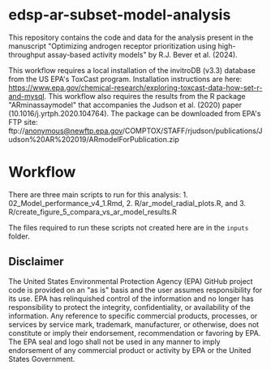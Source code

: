 # edsp-ar-subset-model-analysis
This repository contains the code and data for the analysis present in the manuscript "Optimizing androgen receptor prioritization using high-throughput assay-based activity models" by R.J. Bever et al. (2024). 

This workflow requires a local installation of the invitroDB (v3.3) database from the US EPA's ToxCast program. Installation instructions are here: https://www.epa.gov/chemical-research/exploring-toxcast-data-how-set-r-and-mysql.
This workflow also requires the results from the R package "ARminassaymodel" that accompanies the Judson et al. (2020) paper (10.1016/j.yrtph.2020.104764). The package can be downloaded from EPA's FTP site:
ftp://anonymous@newftp.epa.gov/COMPTOX/STAFF/rjudson/publications/Judson%20AR%202019/ARmodelForPublication.zip

# Workflow
There are three main scripts to run for this analysis:
    1. 02_Model_performance_v4_1.Rmd,
    2. R/ar_model_radial_plots.R, and
    3. R/create_figure_5_compara_vs_ar_model_results.R
    
The files required to run these scripts not created here are in the `inputs` folder.

## Disclaimer 
The United States Environmental Protection Agency (EPA) GitHub project code is provided on an "as is" basis and the user assumes responsibility for its use. EPA has relinquished control of the information and no longer has responsibility to protect the integrity, confidentiality, or availability of the information. Any reference to specific commercial products, processes, or services by service mark, trademark, manufacturer, or otherwise, does not constitute or imply their endorsement, recommendation or favoring by EPA. The EPA seal and logo shall not be used in any manner to imply endorsement of any commercial product or activity by EPA or the United States Government. 